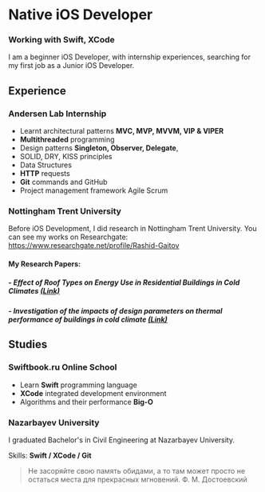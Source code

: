 # Native iOS Developer
### Working with Swift, XCode

I am a beginner iOS Developer, with internship experiences, searching for my first job as a Junior iOS Developer.

## Experience

### Andersen Lab Internship

- Learnt architectural patterns **MVC, MVP, MVVM, VIP & VIPER**
- **Multithreaded** programming
- Design patterns **Singleton, Observer, Delegate**, 
- SOLID, DRY, KISS principles
- Data Structures
- **HTTP** requests
- **Git** commands and GitHub
- Project management framework Agile Scrum

### Nottingham Trent University
Before iOS Development, I did research in Nottingham Trent University. You can see my works on Researchgate:
https://www.researchgate.net/profile/Rashid-Gaitov

#### My Research Papers:
##### - *Effect of Roof Types on Energy Use in Residential Buildings in Cold Climates* [(Link)](https://www.researchgate.net/publication/358304129_Effect_of_Roof_Types_on_Energy_Use_in_Residential_Buildings_in_Cold_Climates)

##### - *Investigation of the impacts of design parameters on thermal performance of buildings in cold climate* [(Link)](https://www.researchgate.net/publication/350508978_Investigation_of_the_impacts_of_design_parameters_on_thermal_performance_of_buildings_in_cold_climate) 




## Studies
### Swiftbook.ru Online School

- Learn **Swift** programming language
- **XCode** integrated development environment
- Algorithms and their performance **Big-O**

### Nazarbayev University
I graduated Bachelor's in Civil Engineering at Nazarbayev University.


Skills: **Swift / XCode / Git**

> Не засоряйте свою память обидами, а то там может просто не остаться места для прекрасных мгновений. Ф. М. Достоевский
